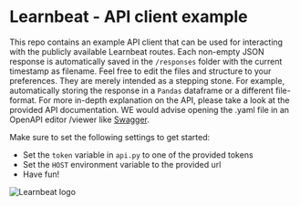 # Learnbeat - API client example
This repo contains an example API client that can be used for interacting with the publicly available Learnbeat routes.
Each non-empty JSON response is automatically saved in the `/responses` folder with the current timestamp as filename.
Feel free to edit the files and structure to your preferences. They are merely intended as a stepping stone.
For example, automatically storing the response in a `Pandas` dataframe or a different file-format. 
For more in-depth explanation on the API, please take a look at the provided API documentation. 
WE would advise opening the .yaml file in an OpenAPI editor /viewer like [Swagger](https://editor.swagger.io).

Make sure to set the following settings to get started:
+ Set the `token` variable in `api.py` to one of the provided tokens
+ Set the `HOST` environment variable to the provided url
+ Have fun!

![Learnbeat logo](https://learnbeat.nl/wp-content/uploads/sites/12/2017/09/site-logo.png)
